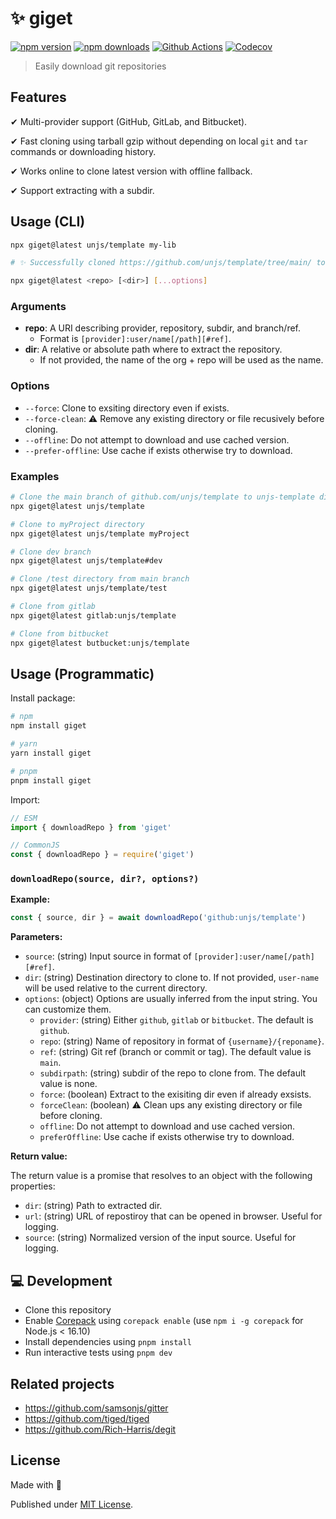 # ✨ giget

[![npm version][npm-version-src]][npm-version-href]
[![npm downloads][npm-downloads-src]][npm-downloads-href]
[![Github Actions][github-actions-src]][github-actions-href]
[![Codecov][codecov-src]][codecov-href]

> Easily download git repositories

## Features

✔ Multi-provider support (GitHub, GitLab, and Bitbucket).

✔ Fast cloning using tarball gzip without depending on local `git` and `tar` commands or downloading history.

✔ Works online to clone latest version with offline fallback.

✔ Support extracting with a subdir.

## Usage (CLI)

```bash
npx giget@latest unjs/template my-lib

# ✨ Successfully cloned https://github.com/unjs/template/tree/main/ to my-lib
```

```bash
npx giget@latest <repo> [<dir>] [...options]
```

### Arguments

- **repo**: A URI describing provider, repository, subdir, and branch/ref.
  - Format is `[provider]:user/name[/path][#ref]`.
- **dir**: A relative or absolute path where to extract the repository.
  - If not provided, the name of the org + repo will be used as the name.

### Options

- `--force`: Clone to exsiting directory even if exists.
- `--force-clean`: ⚠️ Remove any existing directory or file recusively before cloning.
- `--offline`: Do not attempt to download and use cached version.
- `--prefer-offline`: Use cache if exists otherwise try to download.

### Examples

```sh
# Clone the main branch of github.com/unjs/template to unjs-template directory
npx giget@latest unjs/template

# Clone to myProject directory
npx giget@latest unjs/template myProject

# Clone dev branch
npx giget@latest unjs/template#dev

# Clone /test directory from main branch
npx giget@latest unjs/template/test

# Clone from gitlab
npx giget@latest gitlab:unjs/template

# Clone from bitbucket
npx giget@latest butbucket:unjs/template
```

## Usage (Programmatic)

Install package:

```sh
# npm
npm install giget

# yarn
yarn install giget

# pnpm
pnpm install giget
```

Import:

```js
// ESM
import { downloadRepo } from 'giget'

// CommonJS
const { downloadRepo } = require('giget')
```

### `downloadRepo(source, dir?, options?)`

**Example:**

```js
const { source, dir } = await downloadRepo('github:unjs/template')
```

**Parameters:**

- `source`: (string) Input source in format of `[provider]:user/name[/path][#ref]`.
- `dir`: (string) Destination directory to clone to. If not provided, `user-name` will be used relative to the current directory.
- `options`: (object) Options are usually inferred from the input string. You can customize them.
  - `provider`: (string) Either `github`, `gitlab` or `bitbucket`. The default is `github`.
  - `repo`: (string) Name of repository in format of `{username}/{reponame}`.
  - `ref`: (string) Git ref (branch or commit or tag). The default value is `main`.
  - `subdirpath`: (string) subdir of the repo to clone from. The default value is none.
  - `force`: (boolean) Extract to the exisiting dir even if already exsists.
  - `forceClean`: (boolean) ⚠️ Clean ups any existing directory or file before cloning.
  - `offline`: Do not attempt to download and use cached version.
  - `preferOffline`: Use cache if exists otherwise try to download.

**Return value:**

The return value is a promise that resolves to an object with the following properties:

- `dir`: (string) Path to extracted dir.
- `url`: (string) URL of repostiroy that can be opened in browser. Useful for logging.
- `source`: (string) Normalized version of the input source. Useful for logging.

## 💻 Development

- Clone this repository
- Enable [Corepack](https://github.com/nodejs/corepack) using `corepack enable` (use `npm i -g corepack` for Node.js < 16.10)
- Install dependencies using `pnpm install`
- Run interactive tests using `pnpm dev`

## Related projects

- https://github.com/samsonjs/gitter
- https://github.com/tiged/tiged
- https://github.com/Rich-Harris/degit


## License

Made with 💛

Published under [MIT License](./LICENSE).

<!-- Badges -->
[npm-version-src]: https://img.shields.io/npm/v/giget?style=flat-square
[npm-version-href]: https://npmjs.com/package/giget

[npm-downloads-src]: https://img.shields.io/npm/dm/giget?style=flat-square
[npm-downloads-href]: https://npmjs.com/package/giget

[github-actions-src]: https://img.shields.io/github/workflow/status/unjs/giget/ci/main?style=flat-square
[github-actions-href]: https://github.com/unjs/giget/actions?query=workflow%3Aci

[codecov-src]: https://img.shields.io/codecov/c/gh/unjs/giget/main?style=flat-square
[codecov-href]: https://codecov.io/gh/unjs/giget
